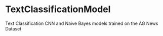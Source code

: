 # TextClassificationModel
Text Classification CNN and Naive Bayes models trained on the AG News Dataset
